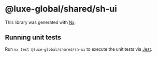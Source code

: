# @luxe-global/shared/sh-ui

This library was generated with [Nx](https://nx.dev).

## Running unit tests

Run `nx test @luxe-global/shared/sh-ui` to execute the unit tests via [Jest](https://jestjs.io).
